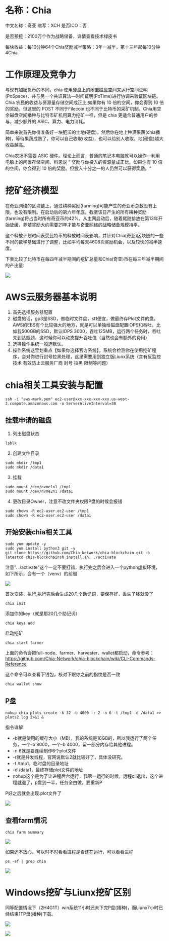 
#   名称：Chia

中文名称：奇亚 缩写：XCH 是否ICO：否

是否预挖：2100万个作为战略储备，详情查看技术绿皮书

每块收益：每10分钟64个Chia奖励减半策略：3年一减半，第十三年起每10分钟4Chia

#   工作原理及竞争力

与现有加密货币的不同，chia 使用硬盘上的闲置磁盘空间来运行空间证明(PoSpace)，并与另一个共识算法—时间证明(PoTime)进行协调来验证区块链。Chia 农民的收益与资源量存储空间成正比;如果你有 10 倍的空间，你会得到 10 倍的奖励。但这里的 POST 不同于Filecoin 也不同于比特币的采矿机制。Chia用空余磁盘空间播种与比特币矿机用算力挖矿一样，但是 chia 更适合普通用户的参与，减少额外的 ASIC、算力、电力消耗。

简单来说首先你得准备好一块肥沃的土地(硬盘)，然后你在地上种满果蔬(chia播种)，等待果蔬成熟了，你可以自己收取(收益)，也可以给别人收取。地(硬盘)越大收益越高。

Chia农场不需要 ASIC 硬件。理论上而言，普通的笔记本电脑就可以操作—利用电脑上的闲置存储空间。科恩说 “ 奖励与你投入的资源量成正比。如果你有 10 倍的空间，你会得到 10 倍的奖励。但投入十分之一的人仍然可以获得奖励。“

#   挖矿经济模型

在奇亚网络的区块链上，通过耕种奖励(farming)可能产生的奇亚币总数没有上限，也没有限制。在启动后的第六年年底，截至该日产生的所有耕种奖励(farming)将占当时所有奇亚币的42%。从主网启动后，随着尾随排放在第13年开始放缓，养殖奖励大约需要21年才能与奇亚网络的战略储备规模持平。

这个释放计划时间表受比特币的释放时间表影响，并针对Chia(奇亚)区块链的一些不同的数学基础进行了调整，比如平均每天4608次奖励机会，以及较快的减半速度。

下表比较了比特币在每四年减半期间的挖矿总量和Chia(奇亚)币在每三年减半期间的产出量:

![](../images/2021/05/20210530175135.png)

#   AWS云服务器基本说明

1.	首先选择服务器配置
2.	磁盘的话，gp3是SSD，做临时文件盘，st1便宜，做最终存Plot文件的盘。AWS的EBS有个比较强大的地方，就是可以单独给磁盘配置IOPS和吞吐。比如我500GB的SSD，默认IOPS 3000，吞吐125MB，运行两个任务时，吞吐先到达瓶颈，这时候你可以动态提升吞吐值（当然也会有额外的费用）
3.	选择操作系统一般选默认。
4.	操作系统这里划重点【如果你选择官方系统】，系统会检测你在使用挖矿程序，会对你进行封号拉黑处理，这里需要用到独立版Liunx系统（含有反监控技术 有效防止云服务厂商 封号 拉黑 限制等问题）

#   chia相关工具安装与配置

```
ssh -i "aws-mark.pem" ec2-user@xxx-xxx-xxx-xxx.us-west-2.compute.amazonaws.com -o ServerAliveInterval=30
```

##  挂载申请的磁盘

1.  列出磁盘状态

```
lsblk
```

2.  创建文件目录

```
sudo mkdir /tmp1
sudo mkdir /data1
```

3.  挂载

```
sudo mount /dev/nvme1n1 /tmp1
sudo mount /dev/nvme2n1 /data1
```

4.  更改目录Owner，注意不改文件夹权限P盘的时候会报错

```
sudo chown -R ec2-user.ec2-user /tmp1
sudo chown -R ec2-user.ec2-user /data1
```

##  开始安装chia相关工具

```
sudo yum update -y
sudo yum install python3 git -y
git clone https://github.com/Chia-Network/chia-blockchain.git -b latestcd chia-blockchainsh install.sh. ./activate
```

注意". ./activate"这个一定不要打错，执行完之后会进入一个python虚拟环境，如下所示，会有一个（venv）的前缀

![](../images/2021/05/20210530173848.png)

首次安装，执行,执行完后会生成20几个助记词，要保存好，丢失了钱就没了

```
chia init
```

添加你的key（就是那20几个助记词）

```
chia keys add
```

启动挖矿

```
chia start farmer
```

上面的命令会把full-node、farmer、harvester、wallet都启动，命令参考：https://github.com/Chia-Network/chia-blockchain/wiki/CLI-Commands-Reference

这个命令可以查看下钱包，核对下跟你之前的指纹是否一致

```
chia wallet show
```

##  P盘

```
nohup chia plots create -k 32 -b 4000 -r 2 -n 6 -t /tmp1 -d /data1 >> plots2.log 2>&1 &
```

指令详解

+   -b就是使用的缓存大小（MB），我的系统是16GB的，所以我运行了两个任务，一个-b 8000，一个-b 4000，留一部分内存给其他进程。
+   -n 6就是要连续制作6个plot文件
+   -r就是并发线程，官网说默认2就比较好了，具体没研究。
+   -t /tmp1，临时盘的目录地址
+   -d /data1，最终存储plot文件的地址
+   nohup这个是为了让进程后台运行，我第一运行的时候，远程cli退出，这个进程就退了，p盘到一半，任务全白做，要重新P

P好之后就会出现.plot文件了

![](../images/2021/05/20210530174343.png)

##  查看farm情况

```
chia farm summary
```

![](../images/2021/05/20210530174520.png)

如果还不放心，可以时不时看看进程是否还在运行，可以看看进程

```
ps -ef | grep chia
```

![](../images/2021/05/20210530174659.png)


#   Windows挖矿与Liunx挖矿区别
同等配置情况下（2H4G1T）win系统11小时还未下完P盘(播种)，而Liunx7小时已经结束1TP盘(播种)下载。

![](../images/2021/05/20210530174952.png)

![](../images/2021/05/20210530175008.png)






